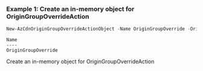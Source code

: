 ### Example 1: Create an in-memory object for OriginGroupOverrideAction
```powershell
New-AzCdnOriginGroupOverrideActionObject -Name OriginGroupOverride -OriginGroupId 111
```

```output
Name
----
OriginGroupOverride
```

Create an in-memory object for OriginGroupOverrideAction
